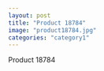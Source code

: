 ```yaml
---
layout: post
title: "Product 18784"
image: "product18784.jpg"
categories: "category1"
---
```

Product 18784
